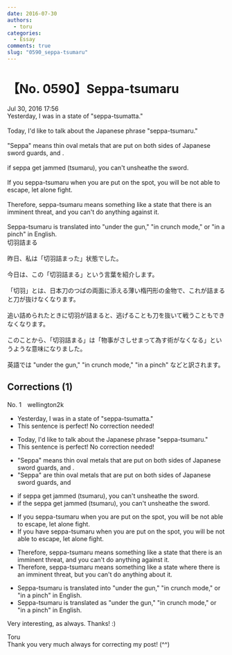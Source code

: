 ```yaml
---
date: 2016-07-30
authors:
  - toru
categories:
  - Essay
comments: true
slug: "0590_seppa-tsumaru"
---
```


# 【No. 0590】Seppa-tsumaru
<div class="date">Jul 30, 2016 17:56</div>
<div id="post"><div id="body_show_ori">
Yesterday, I was in a state of "seppa-tsumatta."<br/><br/>Today, I'd like to talk about the Japanese phrase "seppa-tsumaru." <br/><br/>"Seppa" means thin oval metals that are put on both sides of Japanese sword guards, and .<br/><br/>if seppa get jammed (tsumaru), you can't unsheathe the sword. <br/><br/>If you seppa-tsumaru when you are put on the spot, you will be not able to escape, let alone fight.<br/><br/>Therefore, seppa-tsumaru means something like a state that there is an imminent threat, and you can't do anything against it.<br/><br/>Seppa-tsumaru is translated into "under the gun," "in crunch mode," or "in a pinch" in English.
</div></div>

<!-- more -->

<div id="post_ja"><div id="body_show_mo">
切羽詰まる<br/><br/>昨日、私は「切羽詰まった」状態でした。<br/><br/>今日は、この「切羽詰まる」という言葉を紹介します。<br/><br/>「切羽」とは、日本刀のつばの両面に添える薄い楕円形の金物で、これが詰まると刀が抜けなくなります。<br/><br/>追い詰められたときに切羽が詰まると、逃げることも刀を抜いて戦うこともできなくなります。<br/><br/>このことから、「切羽詰まる」は「物事がさしせまって為す術がなくなる」というような意味になりました。<br/><br/>英語では "under the gun," "in crunch mode," "in a pinch" などと訳されます。
</div></div>

## Corrections (1)
<div id="block"><div class="first_name"> No. 1　<span class="just_name">wellington2k</span></div><div id="block2">
<ul class="correction_field">
<li class="incorrect">Yesterday, I was in a state of "seppa-tsumatta."</li>
<li class="corrected perfect">This sentence is perfect! No correction needed!</li>
</ul>
<ul class="correction_field">
<li class="incorrect">Today, I'd like to talk about the Japanese phrase "seppa-tsumaru." </li>
<li class="corrected perfect">This sentence is perfect! No correction needed!</li>
</ul>
<ul class="correction_field">
<li class="incorrect">"Seppa" means thin oval metals that are put on both sides of Japanese sword guards, and .</li>
<li class="corrected correct">
"Seppa" are thin oval metals that are put on both sides of Japanese sword guards, and
</li>
</ul>
<ul class="correction_field">
<li class="incorrect">if seppa get jammed (tsumaru), you can't unsheathe the sword.</li>
<li class="corrected correct">
if the seppa get jammed (tsumaru), you can't unsheathe the sword.
</li>
</ul>
<ul class="correction_field">
<li class="incorrect">If you seppa-tsumaru when you are put on the spot, you will be not able to escape, let alone fight.</li>
<li class="corrected correct">
If you have seppa-tsumaru when you are put on the spot, you will be not able to escape, let alone fight.
</li>
</ul>
<ul class="correction_field">
<li class="incorrect">Therefore, seppa-tsumaru means something like a state that there is an imminent threat, and you can't do anything against it.</li>
<li class="corrected correct">
Therefore, seppa-tsumaru means something like a state where there is an imminent threat, but you can't do anything about it.
</li>
</ul>
<ul class="correction_field">
<li class="incorrect">Seppa-tsumaru is translated into "under the gun," "in crunch mode," or "in a pinch" in English.</li>
<li class="corrected correct">
Seppa-tsumaru is translated as "under the gun," "in crunch mode," or "in a pinch" in English.
</li>
</ul>
<p class="comment_small">
 Very interesting, as always. Thanks! :)
</p>

</div><div class="name"><span class="just_name">Toru</span><br>
Thank you very much always for correcting my post! (^^)
</div>
</div>

